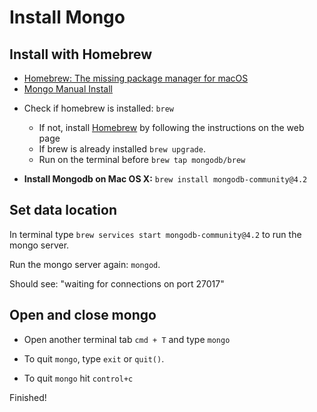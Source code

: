 # Install Mongo

## Install with Homebrew

- [Homebrew: The missing package manager for macOS](https://brew.sh/)
- [Mongo Manual Install](https://docs.mongodb.com/manual/installation/)


* Check if homebrew is installed: `brew`

	* If not, install [Homebrew](https://brew.sh/) by following the instructions on the web page
	* If brew is already installed `brew upgrade`.
	* Run on the terminal before `brew tap mongodb/brew`

* **Install Mongodb on Mac OS X:** `brew install mongodb-community@4.2`

## Set data location

In terminal type `brew services start mongodb-community@4.2` to run the mongo server.

<!-- You will probably get an error saying
> "Data directory `/data/db` not found., terminating"
	- if so, you will need to make the directories in your **root** directory as follows (do these commands anywhere):

* Create data directories (at the root level)
	* `sudo mkdir /data`
	* `sudo mkdir /data/db`

* Next, set root permissions
	* `sudo chmod -R 777 /data` -->

Run the mongo server again: `mongod`.

Should see: "waiting for connections on port 27017"

## Open and close mongo

* Open another terminal tab `cmd + T` and type `mongo`

* To quit `mongo`, type `exit` or `quit()`.  

* To quit `mongo` hit `control+c`

Finished!


